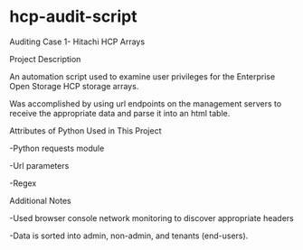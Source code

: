 # hcp-audit-script
Auditing Case 1- Hitachi HCP Arrays

Project Description

An automation script used to examine user privileges for the Enterprise Open Storage HCP storage arrays.

Was accomplished by using url endpoints on the management servers to receive the appropriate data and parse it into an html table.



Attributes of Python Used in This Project

-Python requests module

-Url parameters

-Regex


Additional Notes

-Used browser console network monitoring to discover appropriate headers

-Data is sorted into admin, non-admin, and tenants (end-users).
